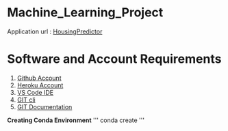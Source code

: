 # Machine_Learning_Project

Application url : [HousingPredictor](https://ml-regression-app.herokuapp.com/)

# Software and Account Requirements
1. [Github Account](https://github.com)
2. [Heroku Account](https://dashboard.heroku.com/login)
3. [VS Code IDE](https://code.visualstudio.com/download)
4. [GIT cli](https://git-scm.com/downloads)
5. [GIT Documentation](https://git-scm.com/docs/gittutorial)


**Creating Conda Environment**
'''
conda create
'''



